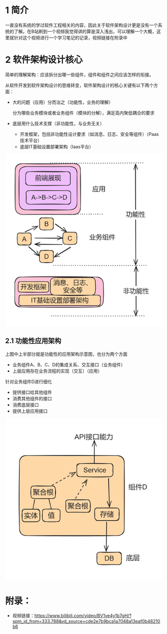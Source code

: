 # 1 简介

一直没有系统的学过软件工程相关的内容，因此关于软件架构设计更是没有一个系统的了解。在B站刷到一个视频我觉得讲的算是深入浅出，可以理解一个大概，这里就针对这个视频进行一个学习笔记的记录，视频链接在附录中

# 2 软件架构设计核心

简单的理解架构：应该拆分出哪一些组件，组件和组件之间应该怎样的衔接。

从软件开发到软件架构设计的思维转变，软件架构设计的核心关键有以下两个方面：

* 大的问题（应用）分而治之（功能性，业务的理解）

  分为哪些业务模块或者业务组件（模块的分解），满足高内聚低耦合的要求

* 底层用什么技术支撑（非功能性，与业务无关）

  * 开发框架，包括非功能性设计要求（如消息、日志、安全等组件）（Paas技术平台）
  * 底层IT基础设置部署架构（Iaas平台）

![image-20240307204052278](软件架构/image-20240307204052278.png)

## 2.1 功能性应用架构

上图中上半部分就是功能性的应用架构示意图，也分为两个方面

* 业务组件A、B、C、D的集成关系、交互接口（业务组件）
* 上层应用存在业务流程的实现（交互）（应用）

针对业务组件D进行细化

* 提供接口给其他组件
* 消费其他组件的接口
* 消费底层接口
* 提供上层应用接口

![image-20240307204854107](软件架构/image-20240307204854107.png)





# 附录：

* 视频链接：https://www.bilibili.com/video/BV1ve4y1b7gH/?spm_id_from=333.788&vd_source=cde2e7b9bca1a7048a13eaf0b48210b6